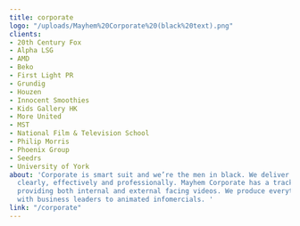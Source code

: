```yaml
---
title: corporate
logo: "/uploads/Mayhem%20Corporate%20(black%20text).png"
clients:
- 20th Century Fox
- Alpha LSG
- AMD
- Beko
- First Light PR
- Grundig
- Houzen
- Innocent Smoothies
- Kids Gallery HK
- More United
- MST
- National Film & Television School
- Philip Morris
- Phoenix Group
- Seedrs
- University of York
about: 'Corporate is smart suit and we’re the men in black. We deliver your message
  clearly, effectively and professionally. Mayhem Corporate has a track record of
  providing both internal and external facing videos. We produce everything from interviews
  with business leaders to animated infomercials. '
link: "/corporate"
---
```


